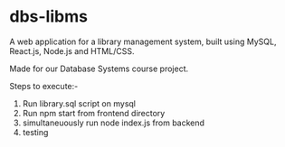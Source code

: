 # dbs-libms

A web application for a library management system, built using MySQL, React.js, Node.js and HTML/CSS.

Made for our Database Systems course project.

Steps to execute:-
1) Run library.sql script on mysql
2) Run npm start from frontend directory
3) simultaneuously run node index.js from backend
4) testing